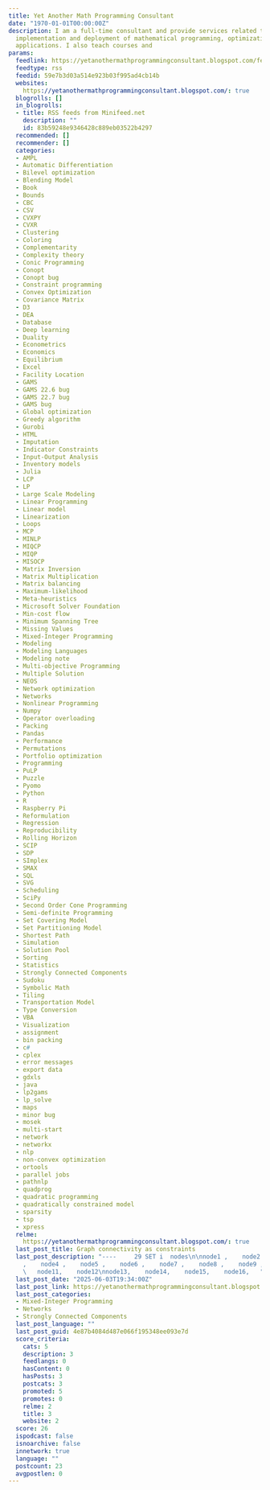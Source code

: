 ```yaml
---
title: Yet Another Math Programming Consultant
date: "1970-01-01T00:00:00Z"
description: I am a full-time consultant and provide services related to the design,
  implementation and deployment of mathematical programming, optimization and data-science
  applications. I also teach courses and
params:
  feedlink: https://yetanothermathprogrammingconsultant.blogspot.com/feeds/posts/default?alt=rss
  feedtype: rss
  feedid: 59e7b3d03a514e923b03f995ad4cb14b
  websites:
    https://yetanothermathprogrammingconsultant.blogspot.com/: true
  blogrolls: []
  in_blogrolls:
  - title: RSS feeds from Minifeed.net
    description: ""
    id: 83b59248e9346428c889eb03522b4297
  recommended: []
  recommender: []
  categories:
  - AMPL
  - Automatic Differentiation
  - Bilevel optimization
  - Blending Model
  - Book
  - Bounds
  - CBC
  - CSV
  - CVXPY
  - CVXR
  - Clustering
  - Coloring
  - Complementarity
  - Complexity theory
  - Conic Programming
  - Conopt
  - Conopt bug
  - Constraint programming
  - Convex Optimization
  - Covariance Matrix
  - D3
  - DEA
  - Database
  - Deep learning
  - Duality
  - Econometrics
  - Economics
  - Equilibrium
  - Excel
  - Facility Location
  - GAMS
  - GAMS 22.6 bug
  - GAMS 22.7 bug
  - GAMS bug
  - Global optimization
  - Greedy algorithm
  - Gurobi
  - HTML
  - Imputation
  - Indicator Constraints
  - Input-Output Analysis
  - Inventory models
  - Julia
  - LCP
  - LP
  - Large Scale Modeling
  - Linear Programming
  - Linear model
  - Linearization
  - Loops
  - MCP
  - MINLP
  - MIQCP
  - MIQP
  - MISOCP
  - Matrix Inversion
  - Matrix Multiplication
  - Matrix balancing
  - Maximum-likelihood
  - Meta-heuristics
  - Microsoft Solver Foundation
  - Min-cost flow
  - Minimum Spanning Tree
  - Missing Values
  - Mixed-Integer Programming
  - Modeling
  - Modeling Languages
  - Modeling note
  - Multi-objective Programming
  - Multiple Solution
  - NEOS
  - Network optimization
  - Networks
  - Nonlinear Programming
  - Numpy
  - Operator overloading
  - Packing
  - Pandas
  - Performance
  - Permutations
  - Portfolio optimization
  - Programming
  - PuLP
  - Puzzle
  - Pyomo
  - Python
  - R
  - Raspberry Pi
  - Reformulation
  - Regression
  - Reproducibility
  - Rolling Horizon
  - SCIP
  - SDP
  - SImplex
  - SMAX
  - SQL
  - SVG
  - Scheduling
  - SciPy
  - Second Order Cone Programming
  - Semi-definite Programming
  - Set Covering Model
  - Set Partitioning Model
  - Shortest Path
  - Simulation
  - Solution Pool
  - Sorting
  - Statistics
  - Strongly Connected Components
  - Sudoku
  - Symbolic Math
  - Tiling
  - Transportation Model
  - Type Conversion
  - VBA
  - Visualization
  - assignment
  - bin packing
  - c#
  - cplex
  - error messages
  - export data
  - gdxls
  - java
  - lp2gams
  - lp_solve
  - maps
  - minor bug
  - mosek
  - multi-start
  - network
  - networkx
  - nlp
  - non-convex optimization
  - ortools
  - parallel jobs
  - pathnlp
  - quadprog
  - quadratic programming
  - quadratically constrained model
  - sparsity
  - tsp
  - xpress
  relme:
    https://yetanothermathprogrammingconsultant.blogspot.com/: true
  last_post_title: Graph connectivity as constraints
  last_post_description: "----     29 SET i  nodes\n\nnode1 ,    node2 ,    node3
    ,    node4 ,    node5 ,    node6 ,    node7 ,    node8 ,    node9 ,    node10,
    \   node11,    node12\nnode13,    node14,    node15,    node16,   "
  last_post_date: "2025-06-03T19:34:00Z"
  last_post_link: https://yetanothermathprogrammingconsultant.blogspot.com/2025/06/graph-connectivity-as-constraints.html
  last_post_categories:
  - Mixed-Integer Programming
  - Networks
  - Strongly Connected Components
  last_post_language: ""
  last_post_guid: 4e87b4084d487e066f195348ee093e7d
  score_criteria:
    cats: 5
    description: 3
    feedlangs: 0
    hasContent: 0
    hasPosts: 3
    postcats: 3
    promoted: 5
    promotes: 0
    relme: 2
    title: 3
    website: 2
  score: 26
  ispodcast: false
  isnoarchive: false
  innetwork: true
  language: ""
  postcount: 23
  avgpostlen: 0
---
```

